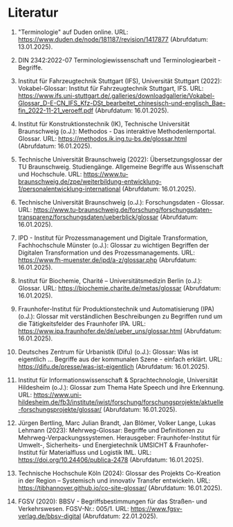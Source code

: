 # Literatur

1. <a name="source1"></a>"Terminologie" auf Duden online. URL: <https://www.duden.de/node/181187/revision/1417877> (Abrufdatum: 13.01.2025).

2. <a name="source2"></a>DIN 2342:2022-07 Terminologiewissenschaft und Terminologiearbeit - Begriffe.

3. <a name="source3"></a>Institut für Fahrzeugtechnik Stuttgart (IFS), Universität Stuttgart (2022): Vokabel-Glossar: Institut für Fahrzeugtechnik Stuttgart, IFS. URL: <https://www.ifs.uni-stuttgart.de/.galleries/downloadgallerie/Vokabel-Glossar_D-E-CN_IFS_Kfz-DSt_bearbeitet_chinesisch-und-englisch_Bae-fin_2022-11-21_veroeff.pdf> (Abrufdatum: 16.01.2025).

4. <a name="source4"></a>Institut für Konstruktionstechnik (IK), Technische Universität Braunschweig (o.J.): Methodos - Das interaktive Methodenlernportal. Glossar. URL: <https://methodos.ik.ing.tu-bs.de/glossar.html> (Abrufdatum: 16.01.2025).

5. <a name="source5"></a>Technische Universität Braunschweig (2022): Übersetzungsglossar
der TU Braunschweig. Studiengänge. Allgemeine Begriffe aus Wissenschaft und Hochschule. URL: <https://www.tu-braunschweig.de/zpe/weiterbildung-entwicklung-1/personalentwicklung-international> (Abrufdatum: 16.01.2025).

6. <a name="source6"></a>Technische Universität Braunschweig (o.J.): Forschungsdaten - Glossar. URL: <https://www.tu-braunschweig.de/forschung/forschungsdaten-transparenz/forschungsdaten/ueberblick/glossar> (Abrufdatum: 16.01.2025).

7. <a name="source7"></a>IPD - Institut für Prozessmanagement und Digitale Transformation, Fachhochschule Münster (o.J.): Glossar zu wichtigen Begriffen der Digitalen Transformation und des Prozessmanagements. URL: <https://www.fh-muenster.de/ipd/a-z/glossar.php> (Abrufdatum: 16.01.2025).

8. <a name="source8"></a>Institut für Biochemie, Charité – Universitätsmedizin Berlin (o.J.): Glossar. URL: <https://biochemie.charite.de/metas/glossar> (Abrufdatum: 16.01.2025).

9. <a name="source9"></a>Fraunhofer-Institut für Produktionstechnik und Automatisierung (IPA) (o.J.): Glossar mit verständlichen Beschreibungen zu Begriffen rund um die Tätigkeitsfelder des Fraunhofer IPA. URL: <https://www.ipa.fraunhofer.de/de/ueber_uns/glossar.html> (Abrufdatum: 16.01.2025).

10. <a name="source10"></a>Deutsches Zentrum für Urbanistik (Difu) (o.J.): Glossar: Was ist eigentlich ... Begriffe aus der kommunalen Szene - einfach erklärt. URL: <https://difu.de/presse/was-ist-eigentlich> (Abrufdatum: 16.01.2025).

11. <a name="source11"></a>Institut für Informationswissenschaft & Sprachtechnologie, Universität Hildesheim (o.J.): Glossar zum Thema Hate Speech und ihre Erkennung. URL: <https://www.uni-hildesheim.de/fb3/institute/iwist/forschung/forschungsprojekte/aktuelle-forschungsprojekte/glossar/> (Abrufdatum: 16.01.2025).

12. <a name="source12"></a>Jürgen Bertling, Marc Julian Brandt, Jan Blömer, Volker Lange, Lukas Lehmann (2023): Mehrweg-Glossar: Begriffe und Definitionen zu Mehrweg-Verpackungssystemen. Herausgeber: Fraunhofer-Institut für Umwelt-, Sicherheits- und Energietechnik UMSICHT & Fraunhofer-Institut für Materialfluss und Logistik IML. URL: <https://doi.org/10.24406/publica-2478> (Abrufdatum: 16.01.2025).

13. <a name="source13"></a>Technische Hochschule Köln (2024): Glossar des Projekts Co-Kreation in der Region – Systemisch und innovativ Transfer entwickeln. URL: <https://tibhannover.github.io/co-site-glossar/> (Abrufdatum: 16.01.2025).

14. <a name="source14"></a>FGSV (2020): BBSV - Begriffsbestimmungen für das Straßen- und Verkehrswesen. FGSV-Nr.: 005/1. URL: <https://www.fgsv-verlag.de/bbsv-digital> (Abrufdatum: 22.01.2025).
